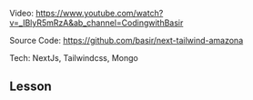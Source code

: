 Video: https://www.youtube.com/watch?v=_IBlyR5mRzA&ab_channel=CodingwithBasir

Source Code: ​​https://github.com/basir/next-tailwind-amazona

Tech: NextJs, Tailwindcss, Mongo

## Lesson
